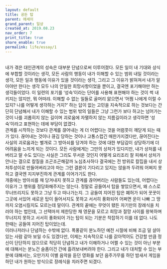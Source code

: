 ```yaml
---
layout: default
title: 공든 탑
parent: 에세이
grand_parent: 일상
created_at: 2019.08.23
nav_order: 7
print_title: true
share_enable: true
permalink: life/essay/1
---
```


<br>
내가 겪은 대인관계의 성숙은 대부분 단념으로써 이루어졌다. 모든 일이 내 기대와 상식에 부합할 것이라는 생각, 모든 사람의 행동이 내가 이해할 수 있는 범위 내일 것이라는 생각, 모든 일과 행동에 이유가 있을 것이라는 생각, 그리고 그 이유가 밝혀져서 내가 알아야만 한다는 생각 모두 나의 안일한 희망사항이었을 뿐이고, 결국엔 포기해야만 하는 생각들이었다. 이 일련의 포기를 ‘성숙’이라는 단어를 사용해 표현해야 하는 것이 썩 내키지는 않지만, 뭐 어떠랴. 이해할 수 없는 일들로 골머리 앓으면서 ‘어쩜 나에게 이럴 수 있지? 나를 어떻게 생각하는 거지?’ 하는 답이 없는 고민을 지속적으로 하는 것보다는 간단히 단념해서 내가 이해할 수 있는 범위 밖의 일들은 그냥 그런가 보다 하고는 넘어가는 것이 나를 괴롭히지 않는 길이며 괴로움에 자멸하지 않는 지름길이라고 생각하면 ‘성숙’이라고 표현하는 데에 부담이 없겠다.

<br>
관계를 시작하는 것보다 관계를 끊어내는 게 더 어렵다는 것을 어렴풋이 깨닫게 되는 때가 있다. 끊어내는 것이나 끊김 당하는 것이나 고통스럽긴 매한가지겠다만, 끊어진다는 사실의 괴로움과는 별개로 그 방아쇠를 당겨야 하는 것에 대한 부담감이 상당하기에 더 어려움을 느끼게 되는 것이다. 모든 사람에게는 그만의 상처가 있다지만, 내가 상처를 내버리고 말 수도 있다는 사실은 그리도 무서운 것인지 어떻게 요리조리 잘 피해서 상처가 안나는 결으로 칼질을 조곤조곤해갈까 노심초사하다 결국에는 전 방위로 칼집을 내서 상처투성이로 만들어버리고야 마는 그런 결론이 기다리고 있지는 않을까 두려워 어쩌지 못하고 결국엔 지지부진하게 관계를 이어가기도 한다.

<br>
개중에는 방아쇠를 채 당겨내지 못하고 관계를 끊어버리는 사람들도 있는데, 어렵다는 이유가 그 행위를 정당화해주지는 않는다. 정말로 공들여서 탑을 쌓았으면서, 왜 스스로 무너뜨리지도 못하고 그냥 두고 떠나가는지. 그 공들여 지어진 탑은 폐허가 되어 꿋꿋이 그곳에 서있어 새로운 탑이 들어서지도 못하고 서서히 풍화되어 어쩌면 운이 나빠 그 땅까지 오염시킬지도 모르는데 말이다. 관계의 끝에는 무엇이 됐든 자기만의 장례식을 치러야 하는 법인데, 그 선택마저 제한당한 채 영문을 모르고 희망과 절망 사이를 왕복하며 무너지지 못하고 서서히 풍화되어 가는 탑이 되는 기분은 착잡하기 이를 데 없다. 나도 한때는 공들여 지어진 탑이었는데.

<br>
이러나저러나 단념하는 수밖에 없다. 폭풍같이 분노하던 예전 시절에 비해 조금 덜 살아있는 사람 같아 보일 수도 있겠다만, 이제는 지속적으로 나를 갉아먹어도 건강할 만큼 정신이 단단하지 않으므로 적당히 단념하고 내가 이해하거나 어쩔 수 있는 것이 아닌 부분에 대해서는 분노건 슬픔이건 간에 흘려보내버려야 한다. 그리고 내가 대처할 수 있는 부분에 대해서는, 오만가지 이별 음악을 듣던 영화를 보던 음주가무를 하던 밤새서 게임을 하던 내가 원하는 방식으로 장례식을 치러주면 되겠다.